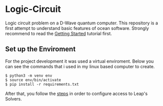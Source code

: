 # Logic-Circuit

Logic circuit problem on a D-Wave quantum computer. This 
repository is a first attempt to understand basic 
features of ocean software. Strongly recommend to read
the [Getting Started][def0] tutorial first.

## Set up the Enviroment

For the project development it was used a virtual enviroment.
Below you can see the commands that i used in my linux based
computer to create.

```
$ python3 -m venv env
$ source env/bin/activate
$ pip install -r requirements.txt
```

After that, you follow the [steps][def1] in order to configure
access to Leap's Solvers.

[def0]: https://docs.ocean.dwavesys.com/en/stable/overview/install.html
[def1]: https://docs.dwavesys.com/docs/latest/doc_leap_dev_env.html#authorizing-access-to-leap